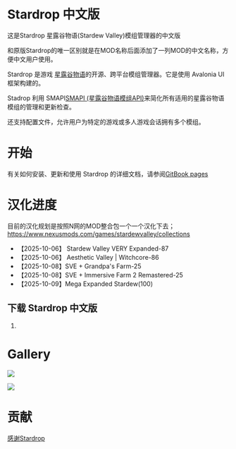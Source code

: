 # Stardrop 中文版

这是Stardrop 星露谷物语(Stardew Valley)模组管理器的中文版

和原版Stardrop的唯一区别就是在MOD名称后面添加了一列MOD的中文名称，方便中文用户使用。

Stardrop 是游戏 [星露谷物语](https://www.stardewvalley.net/)的开源、跨平台模组管理器。它是使用 Avalonia UI 框架构建的。

Stadrop 利用 SMAPI[SMAPI (星露谷物语模组API)](https://smapi.io/)来简化所有适用的星露谷物语模组的管理和更新检查。

还支持配置文件，允许用户为特定的游戏或多人游戏会话拥有多个模组。


# 开始
有关如何安装、更新和使用 Stardrop 的详细文档，请参阅[GitBook pages](https://floogen.gitbook.io/stardrop/)

# 汉化进度
目前的汉化规划是按照N网的MOD整合包一个一个汉化下去；
https://www.nexusmods.com/games/stardewvalley/collections

- 【2025-10-06】 Stardew Valley VERY Expanded-87
- 【2025-10-06】 Aesthetic Valley | Witchcore-86
- 【2025-10-08】SVE + Grandpa's Farm-25
- 【2025-10-08】SVE + Immersive Farm 2 Remastered-25
- 【2025-10-09】Mega Expanded Stardew(100)

## 下载 Stardrop 中文版
1. 

# Gallery

![](https://imgur.com/WdjwfnG.gif)

![](https://imgur.com/kalsOjS.gif)


# 贡献
[感谢Stardrop](https://github.com/Floogen/Stardrop)